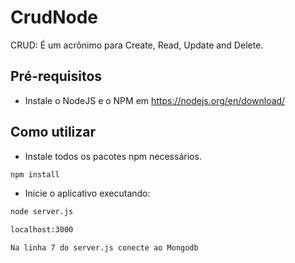 # CrudNode

CRUD: É um acrônimo para Create, Read, Update and Delete.


## Pré-requisitos

* Instale o NodeJS e o NPM em https://nodejs.org/en/download/


## Como utilizar

* Instale todos os pacotes npm necessários.

```bash
npm install
```

* Inicie o aplicativo executando:

```bash
node server.js
```

```bash
localhost:3000
```

```bash
Na linha 7 do server.js conecte ao Mongodb
```
